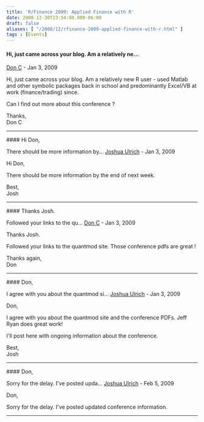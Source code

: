 ```yaml
---
title: 'R/Finance 2009: Applied Finance with R'
date: 2008-12-30T23:54:00.000-06:00
draft: false
aliases: [ "/2008/12/rfinance-2009-applied-finance-with-r.html" ]
tags : [Events]
---
```


#### Hi, just came across your blog. Am a relatively ne...
[Don C](https://www.blogger.com/profile/03192141312573949221 "noreply@blogger.com") - <time datetime="2009-01-28T15:03:00.000-06:00">Jan 3, 2009</time>

Hi, just came across your blog. Am a relatively new R user - used Matlab and other symbolic packages back in school and predominantly Excel/VB at work (finance/trading) since.  
  
Can I find out more about this conference ?  
  
Thanks,  
Don C
<hr />
#### Hi Don,  
  
There should be more information by...
[Joshua Ulrich](https://www.blogger.com/profile/16641971932645230429 "noreply@blogger.com") - <time datetime="2009-01-28T15:13:00.000-06:00">Jan 3, 2009</time>

Hi Don,  
  
There should be more information by the end of next week.  
  
Best,  
Josh
<hr />
#### Thanks Josh.  
  
Followed your links to the qu...
[Don C](https://www.blogger.com/profile/03192141312573949221 "noreply@blogger.com") - <time datetime="2009-01-28T16:50:00.000-06:00">Jan 3, 2009</time>

Thanks Josh.  
  
Followed your links to the quantmod site. Those conference pdfs are great !  
  
Thanks again,  
Don
<hr />
#### Don,  
  
I agree with you about the quantmod si...
[Joshua Ulrich](https://www.blogger.com/profile/16641971932645230429 "noreply@blogger.com") - <time datetime="2009-01-28T17:19:00.000-06:00">Jan 3, 2009</time>

Don,  
  
I agree with you about the quantmod site and the conference PDFs. Jeff Ryan does great work!  
  
I'll post here with ongoing information about the conference.  
  
Best,  
Josh
<hr />
#### Don,  
  
Sorry for the delay. I've posted upda...
[Joshua Ulrich](https://www.blogger.com/profile/16641971932645230429 "noreply@blogger.com") - <time datetime="2009-02-20T13:02:00.000-06:00">Feb 5, 2009</time>

Don,  
  
Sorry for the delay. I've posted updated conference information.
<hr />
